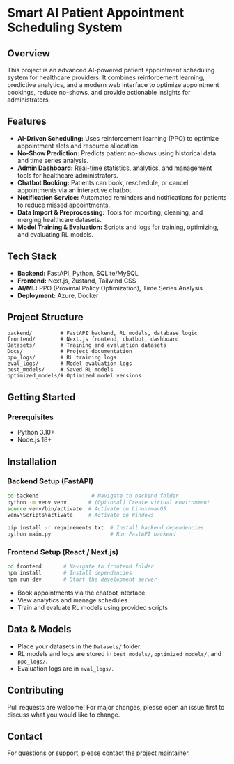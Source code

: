 # Smart AI Patient Appointment Scheduling System

## Overview
This project is an advanced AI-powered patient appointment scheduling system for healthcare providers. It combines reinforcement learning, predictive analytics, and a modern web interface to optimize appointment bookings, reduce no-shows, and provide actionable insights for administrators.

## Features
- **AI-Driven Scheduling:** Uses reinforcement learning (PPO) to optimize appointment slots and resource allocation.
- **No-Show Prediction:** Predicts patient no-shows using historical data and time series analysis.
- **Admin Dashboard:** Real-time statistics, analytics, and management tools for healthcare administrators.
- **Chatbot Booking:** Patients can book, reschedule, or cancel appointments via an interactive chatbot.
- **Notification Service:** Automated reminders and notifications for patients to reduce missed appointments.
- **Data Import & Preprocessing:** Tools for importing, cleaning, and merging healthcare datasets.
- **Model Training & Evaluation:** Scripts and logs for training, optimizing, and evaluating RL models.

## Tech Stack
- **Backend:** FastAPI, Python, SQLite/MySQL
- **Frontend:** Next.js, Zustand, Tailwind CSS
- **AI/ML:** PPO (Proximal Policy Optimization), Time Series Analysis
- **Deployment:** Azure, Docker

## Project Structure
```
backend/         # FastAPI backend, RL models, database logic
frontend/        # Next.js frontend, chatbot, dashboard
Datasets/        # Training and evaluation datasets
Docs/            # Project documentation
ppo_logs/        # RL training logs
eval_logs/       # Model evaluation logs
best_models/     # Saved RL models
optimized_models/# Optimized model versions
```

## Getting Started

### Prerequisites
- Python 3.10+
- Node.js 18+

## Installation

### Backend Setup (FastAPI)

```bash
cd backend                 # Navigate to backend folder
python -m venv venv       # (Optional) Create virtual environment
source venv/bin/activate  # Activate on Linux/macOS
venv\Scripts\activate     # Activate on Windows

pip install -r requirements.txt  # Install backend dependencies
python main.py                   # Run FastAPI backend
```

### Frontend Setup (React / Next.js)

```bash
cd frontend       # Navigate to frontend folder
npm install       # Install dependencies
npm run dev       # Start the development server
```


- Book appointments via the chatbot interface
- View analytics and manage schedules
- Train and evaluate RL models using provided scripts

## Data & Models
- Place your datasets in the `Datasets/` folder.
- RL models and logs are stored in `best_models/`, `optimized_models/`, and `ppo_logs/`.
- Evaluation logs are in `eval_logs/`.

## Contributing
Pull requests are welcome! For major changes, please open an issue first to discuss what you would like to change.

## Contact

For questions or support, please contact the project maintainer.

